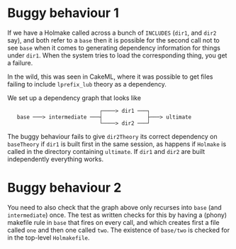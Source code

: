 # Buggy behaviour 1

If we have a Holmake called across a bunch of `INCLUDES` (`dir1`, and `dir2` say), and both refer to a `base` then it is possible for the second call not to see `base` when it comes to generating dependency information for things under `dir1`.
When the system tries to load the corresponding thing, you get a failure.

In the wild, this was seen in CakeML, where it was possible to get files failing to include `lprefix_lub` theory as a dependency.

We set up a dependency graph that looks like

                                 ┌────> dir1 ───┐
       base ───> intermediate ───┤              ├───> ultimate
                                 └────> dir2 ───┘

The buggy behaviour fails to give `dir2Theory` its correct dependency on `baseTheory` if `dir1` is built first in the same session, as happens if `Holmake` is called in the directory containing `ultimate`.
If `dir1` and `dir2` are built independently everything works.

# Buggy behaviour 2

You need to also check that the graph above only recurses into `base` (and `intermediate`) once.
The test as written checks for this by having a (phony) makefile rule in `base` that fires on every call, and which creates first a file called `one` and then one called `two`. The existence of `base/two` is checked for in the top-level `Holmakefile`.
